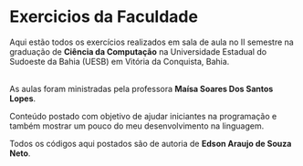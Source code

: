 <h1> Exercicios da Faculdade </h1>
Aqui estão todos os exercícios realizados em sala de aula no II semestre na graduação de <strong>Ciência da Computação</strong> 
na Universidade Estadual do Sudoeste da Bahia (UESB) em Vitória da Conquista, Bahia. <br>
<br>

As aulas foram ministradas pela professora <strong>Maísa Soares Dos Santos Lopes</strong>. 
<br>

Conteúdo postado com objetivo de ajudar iniciantes na programação e também mostrar um pouco do meu desenvolvimento na linguagem.<br>

Todos os códigos aqui postados são de autoria de <strong>Edson Araujo de Souza Neto</strong>.
